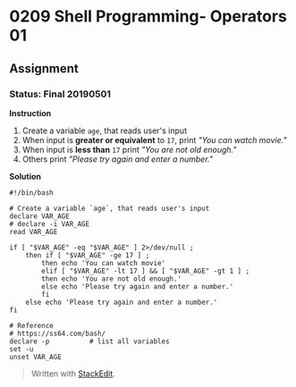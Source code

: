 # 0209 Shell Programming- Operators 01
## Assignment
### Status: Final 20190501

**Instruction**

 1. Create a variable `age`, that reads user's input
 2. When input is **greater or equivalent** to `17`, print *"You can watch movie."*
 3. When input is **less than** `17` print *"You are not old enough."*
 4. Others print *"Please try again and enter a number."*

**Solution**
```Shell
#!/bin/bash

# Create a variable `age`, that reads user's input
declare VAR_AGE
# declare -i VAR_AGE
read VAR_AGE

if [ "$VAR_AGE" -eq "$VAR_AGE" ] 2>/dev/null ; 
	then if [ "$VAR_AGE" -ge 17 ] ;
		then echo 'You can watch movie'
		elif [ "$VAR_AGE" -lt 17 ] && [ "$VAR_AGE" -gt 1 ] ;
		then echo 'You are not old enough.'
		else echo 'Please try again and enter a number.'		 
		fi
	else echo 'Please try again and enter a number.'
fi

# Reference
# https://ss64.com/bash/
declare -p          # list all variables
set -u
unset VAR_AGE
```
> Written with [StackEdit](https://stackedit.io/).